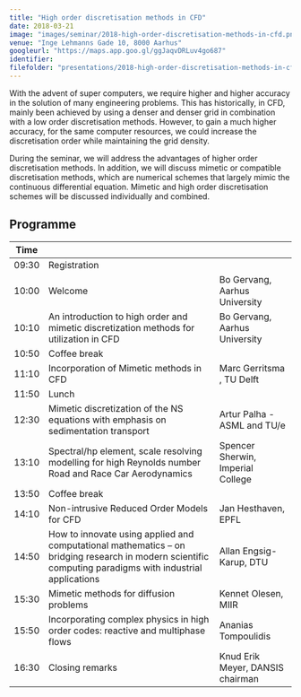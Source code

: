 ```yaml
---
title: "High order discretisation methods in CFD"
date: 2018-03-21
image: "images/seminar/2018-high-order-discretisation-methods-in-cfd.png"
venue: "Inge Lehmanns Gade 10, 8000 Aarhus"
googleurl: "https://maps.app.goo.gl/ggJaqvDRLuv4go687"
identifier:
filefolder: "presentations/2018-high-order-discretisation-methods-in-cfd"
---
```


With the advent of super computers, we require higher and higher accuracy in the solution of many engineering problems. This has historically, in CFD, mainly been achieved by using a denser and denser grid in combination with a low order discretisation methods. However, to gain a much higher accuracy, for the same computer resources, we could increase the discretisation order while maintaining the grid density.

During the seminar, we will address the advantages of higher order discretisation methods. In addition, we will discuss mimetic or compatible discretisation methods, which are numerical schemes that largely mimic the continuous differential equation. Mimetic and high order discretisation schemes will be discussed individually and combined.



## Programme

| Time  |             |             |
| ----- | ----------- | ----------- |
| 09:30 | Registration|             |
|10:00 | Welcome     |Bo Gervang, Aarhus University|
|10:10 |An introduction to high order and mimetic discretization methods for utilization in CFD | Bo Gervang, Aarhus University|
| 10:50 | Coffee break | |
| 11:10 |Incorporation of Mimetic methods in CFD | Marc Gerritsma , TU Delft |
| 11:50 | Lunch | |
| 12:30 |Mimetic discretization of the NS equations with emphasis on sedimentation transport| Artur Palha - ASML and TU/e |
| 13:10 |Spectral/hp element, scale resolving modelling for high Reynolds number Road and Race Car Aerodynamics |Spencer Sherwin, Imperial College   | 
| 13:50 | Coffee break | |
| 14:10 | Non-intrusive Reduced Order Models for CFD | Jan Hesthaven, EPFL  |
| 14:50 | How to innovate using applied and computational mathematics – on bridging research in modern scientific computing paradigms with industrial applications | Allan Engsig-Karup, DTU |
| 15:30 | Mimetic methods for diffusion problems |Kennet Olesen, MIIR |
| 15:50 | Incorporating complex physics in high order codes: reactive and multiphase flows |Ananias Tompoulidis |
| 16:30 | Closing remarks |Knud Erik Meyer, DANSIS chairman |